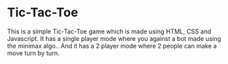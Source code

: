 # Tic-Tac-Toe
This is a simple Tic-Tac-Toe game which is made using HTML, CSS and Javascript. 
It has a single player mode where you against a bot made using the minimax algo.. And it has a 2 player mode where 2 people can make a move turn by turn.
